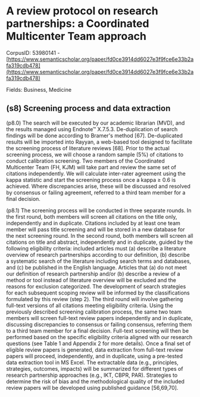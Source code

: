 # A review protocol on research partnerships: a Coordinated Multicenter Team approach

CorpusID: 53980141 - [https://www.semanticscholar.org/paper/fd0ce3914dd6027e3f9fce6e33b2afa319cdb478](https://www.semanticscholar.org/paper/fd0ce3914dd6027e3f9fce6e33b2afa319cdb478)

Fields: Business, Medicine

## (s8) Screening process and data extraction
(p8.0) The search will be executed by our academic librarian (MVD), and the results managed using Endnote™ X.7.5.3. De-duplication of search findings will be done according to Bramer's method [67]. De-duplicated results will be imported into Rayyan, a web-based tool designed to facilitate the screening process of literature reviews [68]. Prior to the actual screening process, we will choose a random sample (5%) of citations to conduct calibration screening. Two members of the Coordinated Multicenter Team (FH, KJM) will take part and review the same set of citations independently. We will calculate inter-rater agreement using the kappa statistic and start the screening process once a kappa ≥ 0.6 is achieved. Where discrepancies arise, these will be discussed and resolved by consensus or failing agreement, referred to a third team member for a final decision.

(p8.1) The screening process will be conducted in three separate rounds. In the first round, both members will screen all citations on the title only, independently and in duplicate. Citations included by at least one team member will pass title screening and will be stored in a new database for the next screening round. In the second round, both members will screen all citations on title and abstract, independently and in duplicate, guided by the following eligibility criteria: included articles must (a) describe a literature overview of research partnerships according to our definition, (b) describe a systematic search of the literature including search terms and databases, and (c) be published in the English language. Articles that (a) do not meet our definition of research partnership and/or (b) describe a review of a method or tool instead of literature overview will be excluded and the reasons for exclusion categorized. The development of search strategies for each subsequent scoping review will be informed by the classifications formulated by this review (step 2). The third round will involve gathering full-text versions of all citations meeting eligibility criteria. Using the previously described screening calibration process, the same two team members will screen full-text review papers independently and in duplicate, discussing discrepancies to consensus or failing consensus, referring them to a third team member for a final decision. Full-text screening will then be performed based on the specific eligibility criteria aligned with our research questions (see Table 1 and Appendix 2 for more details). Once a final set of eligible review papers is generated, data extraction from full-text review papers will proceed, independently, and in duplicate, using a pre-tested data extraction tool in MS Excel. The extractable data (e.g., principles, strategies, outcomes, impacts) will be summarized for different types of research partnership approaches (e.g., IKT, CBPR, PAR). Strategies to determine the risk of bias and the methodological quality of the included review papers will be developed using published guidance [56,69,70].
